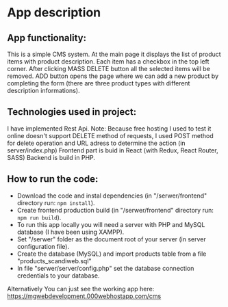 # App description
## App functionality:
This is a simple CMS system.
At the main page it displays the list of product items with product description. Each item has a checkbox in the top left corner. After clicking MASS DELETE button all the selected items will be removed. ADD button opens the page where we can add a new product by completing the form (there are three product types with different description informations).
## Technologies used in project:
I have implemented Rest Api.
    Note: Because free hosting I used to test it online doesn't support DELETE method of requests, I used POST method for delete operation and URL adress to determine the action (in server/index.php)
Frontend part is buid in React (with Redux, React Router, SASS)
Backend is build in PHP.
## How to run the code:
* Download the code and instal dependencies (in "/serwer/frontend" directory run: `npm install`).
* Create frontend production build (in "/serwer/frontend" directory run: `npm run build`).
* To run this app locally you will need a server with PHP and MySQL database (I have been using XAMPP).
* Set "/serwer" folder as the document root of your server (in server configuration file).
* Create the database (MySQL) and import products table from a file "products_scandiweb.sql"
* In file "serwer/server/config.php" set the database connection credentials to your database.

Alternatively You can just see the working app here: \
https://mgwebdevelopment.000webhostapp.com/cms
